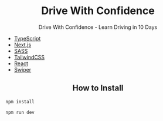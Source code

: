 <h1 align="center">Drive With Confidence</h1>

<p align="center">Drive With Confidence - Learn Driving in 10 Days</p>

<ul>
    <li><a href="https://github.com/microsoft/TypeScript" target="_blank">TypeScript</a></li>
    <li><a href="https://github.com/vercel/next.js" target="_blank">Next.js</a></li>
    <li><a href="https://github.com/sass/sass" target="_blank">SASS</a></li>
    <li><a href="https://github.com/tailwindlabs/tailwindcss" target="_blank">TailwindCSS</a></li>
    <li><a href="https://github.com/facebook/react" target="_blank">React</a></li>
    <li><a href="https://github.com/nolimits4web/swiper" target="_blank">Swiper</a></li>
</ul>

<h2 align="center">How to Install</h2>

```bash
npm install

npm run dev
